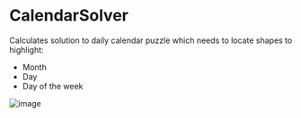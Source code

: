 # CalendarSolver
Calculates solution to daily calendar puzzle which needs to locate shapes to highlight:

* Month
* Day
* Day of the week

![image](https://user-images.githubusercontent.com/26485538/150761186-55793d00-7f37-44af-b0a2-a116a5c58606.png)
